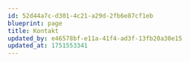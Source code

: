 ```yaml
---
id: 52d44a7c-d301-4c21-a29d-2fb6e87cf1eb
blueprint: page
title: Kontakt
updated_by: e46578bf-e11a-41f4-ad3f-13fb20a30e15
updated_at: 1751553341
---
```

